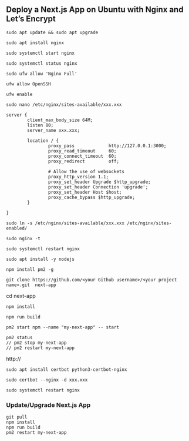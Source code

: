 ## Deploy a Next.js App on Ubuntu with Nginx and Let’s Encrypt

```
sudo apt update && sudo apt upgrade
```
```
sudo apt install nginx
```
```
sudo systemctl start nginx
```
```
sudo systemctl status nginx
```
```
sudo ufw allow 'Nginx Full'
```
```
ufw allow OpenSSH
```
```
ufw enable
```
```
sudo nano /etc/nginx/sites-available/xxx.xxx
```

```
server {
        client_max_body_size 64M;
        listen 80;
        server_name xxx.xxx;

        location / {
                proxy_pass             http://127.0.0.1:3000;
                proxy_read_timeout     60;
                proxy_connect_timeout  60;
                proxy_redirect         off;

                # Allow the use of websockets
                proxy_http_version 1.1;
                proxy_set_header Upgrade $http_upgrade;
                proxy_set_header Connection 'upgrade';
                proxy_set_header Host $host;
                proxy_cache_bypass $http_upgrade;
        }

}
```
```
sudo ln -s /etc/nginx/sites-available/xxx.xxx /etc/nginx/sites-enabled/
```
```
sudo nginx -t
```
```
sudo systemctl restart nginx
```
```
sudo apt install -y nodejs
```
```
npm install pm2 -g
```
```
git clone https://github.com/<your Github username>/<your project name>.git  next-app
```
cd next-app
```
npm install
```

```
npm run build
```
```
pm2 start npm --name "my-next-app" -- start
```
```
pm2 status
// pm2 stop my-next-app
// pm2 restart my-next-app
```
http://<your domain>
```
sudo apt install certbot python3-certbot-nginx
```
```
sudo certbot --nginx -d xxx.xxx
```
```
sudo systemctl restart nginx
```

### Update/Upgrade Next.js App
```
git pull
npm install
npm run build
pm2 restart my-next-app
```


